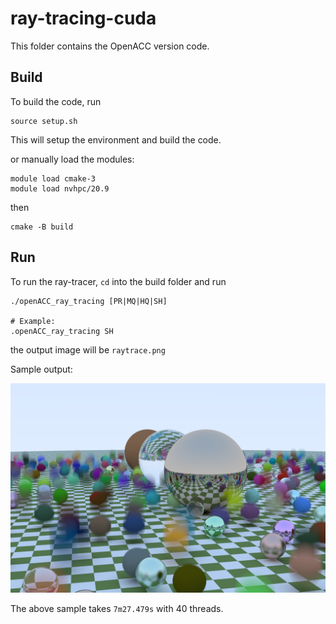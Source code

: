 # ray-tracing-cuda

This folder contains the OpenACC version code.

## Build

To build the code, run
```
source setup.sh
```

This will setup the environment and build the code.

or manually load the modules:
```
module load cmake-3
module load nvhpc/20.9
```
then
```
cmake -B build
```

## Run

To run the ray-tracer, `cd` into the build folder and run
```
./openACC_ray_tracing [PR|MQ|HQ|SH]

# Example:
.openACC_ray_tracing SH
```
the output image will be `raytrace.png`

Sample output:

![](raytrace.png)

The above sample takes `7m27.479s` with 40 threads.